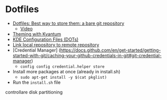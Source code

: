 # Dotfiles
- [Dotfiles: Best way to store them: a bare git repository ](https://www.atlassian.com/git/tutorials/dotfiles)
    - [Video](https://www.youtube.com/watch?v=tBoLDpTWVOM)
- [Theming with Kvantum](https://www.youtube.com/watch?v=R6C-RNhHMrE)
- [KDE Configuration Files (DOTs)](https://github.com/shalva97/kde-configuration-files)
- [Link local repository to remote repository]()
- [Credential Manager]
(https://docs.github.com/en/get-started/getting-started-with-git/caching-your-github-credentials-in-git#git-credential-manager)
    - `config config credential.helper store`
- Install more packages at once (already in install.sh)
	- `sudo apt-get install -y $(cat pkglist)`
- Run the `install.sh` file


controllare disk partitioning
